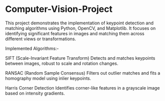 # Computer-Vision-Project
This project demonstrates the implementation of keypoint detection and matching algorithms using Python, OpenCV, and Matplotlib. It focuses on identifying significant features in images and matching them across different views or transformations.

Implemented Algorithms:-

SIFT (Scale-Invariant Feature Transform)
Detects and matches keypoints between images, robust to scale and rotation changes.

RANSAC (Random Sample Consensus)
Filters out outlier matches and fits a homography model using inlier keypoints.

Harris Corner Detection
Identifies corner-like features in a grayscale image based on intensity gradients.
